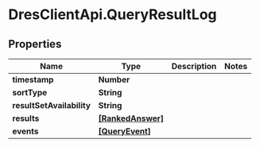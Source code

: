 # DresClientApi.QueryResultLog

## Properties

Name | Type | Description | Notes
------------ | ------------- | ------------- | -------------
**timestamp** | **Number** |  | 
**sortType** | **String** |  | 
**resultSetAvailability** | **String** |  | 
**results** | [**[RankedAnswer]**](RankedAnswer.md) |  | 
**events** | [**[QueryEvent]**](QueryEvent.md) |  | 


